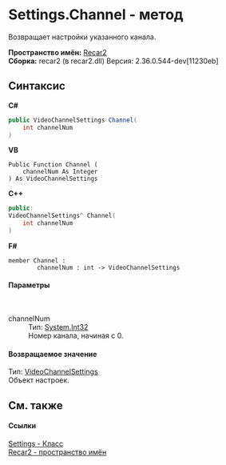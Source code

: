 # Settings.Channel - метод
 

Возвращает настройки указанного канала.

**Пространство имён:**&nbsp;<a href="0dd0c505-07fc-c3e8-128c-d1a0701f2a29">Recar2</a><br />**Сборка:**&nbsp;recar2 (в recar2.dll) Версия: 2.36.0.544-dev[11230eb]

## Синтаксис

**C#**<br />
``` C#
public VideoChannelSettings Channel(
	int channelNum
)
```

**VB**<br />
``` VB
Public Function Channel ( 
	channelNum As Integer
) As VideoChannelSettings
```

**C++**<br />
``` C++
public:
VideoChannelSettings^ Channel(
	int channelNum
)
```

**F#**<br />
``` F#
member Channel : 
        channelNum : int -> VideoChannelSettings 

```


#### Параметры
&nbsp;<dl><dt>channelNum</dt><dd>Тип:&nbsp;<a href="http://msdn2.microsoft.com/ru-ru/library/td2s409d" target="_blank">System.Int32</a><br />Номер канала, начиная с 0.</dd></dl>

#### Возвращаемое значение
Тип:&nbsp;<a href="e9c16317-8a46-c70d-6253-3004e99076b2">VideoChannelSettings</a><br />Объект настроек.

## См. также


#### Ссылки
<a href="724ba2bd-56df-8c51-8ab8-4848297280db">Settings - Класс</a><br /><a href="0dd0c505-07fc-c3e8-128c-d1a0701f2a29">Recar2 - пространство имён</a><br />